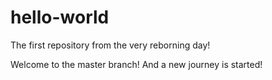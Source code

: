 # hello-world
The first repository from the very reborning day!

Welcome to the master branch! And a new journey is started!
